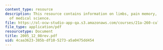 ```yaml
---
content_type: resource
description: This resource contains information on limbs, pain memory, and structure
  of medical science.
file: https://ol-ocw-studio-app-qa.s3.amazonaws.com/courses/21a-260-culture-embodiment-and-the-senses-fall-2005/4caa3623385bdf105273a5a0475dd454_2005_12_08rev.pdf
file_type: application/pdf
resourcetype: Document
title: 2005_12_08rev.pdf
uid: 4caa3623-385b-df10-5273-a5a0475dd454
---
```

